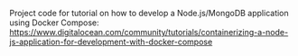 Project code for tutorial on how to develop a Node.js/MongoDB application using Docker Compose: https://www.digitalocean.com/community/tutorials/containerizing-a-node-js-application-for-development-with-docker-compose
